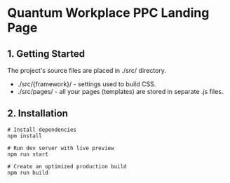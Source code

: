 # Quantum Workplace PPC Landing Page

## 1. Getting Started

The project's source files are placed in ./src/ directory. 

* ./src/{framework}/ - settings used to build CSS.
* ./src/pages/ - all your pages (templates) are stored in separate .js files.

## 2. Installation

```
# Install dependencies
npm install 

# Run dev server with live preview
npm run start

# Create an optimized production build
npm run build
```



